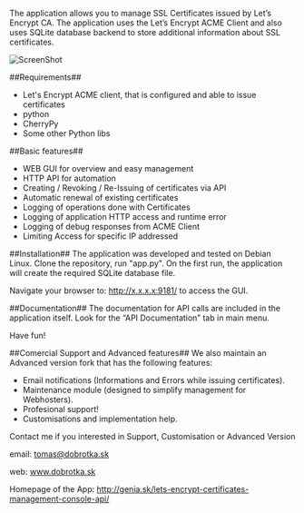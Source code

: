 The application allows you to manage SSL Certificates issued by Let’s Encrypt CA. The application uses the Let’s Encrypt ACME Client and also uses SQLite database backend to store additional information about SSL certificates.

![ScreenShot](http://genia.sk/wp-content/uploads/2016/01/022.png)


##Requirements##
- Let's Encrypt ACME client, that is configured and able to issue certificates
- python
- CherryPy
- Some other Python libs

##Basic features##
- WEB GUI for overview and easy management
- HTTP API for automation
- Creating / Revoking / Re-Issuing of certificates via API
- Automatic renewal of existing certificates
- Logging of operations done with Certificates
- Logging of application HTTP access and runtime error
- Logging of debug responses from ACME Client
- Limiting Access for specific IP addressed


##Installation##
The application was developed and tested on Debian Linux.
Clone the repository, run "app.py".
On the first run, the application will create the required SQLite database file.

Navigate your browser to: http://x.x.x.x:9181/ to access the GUI.

##Documentation##
The documentation for API calls are included in the application itself. Look for the “API Documentation” tab in main menu.

Have fun!

##Comercial Support and Advanced features##
We also maintain an Advanced version fork that has the following features:
- Email notifications (Informations and Errors while issuing certificates).
- Maintenance module (designed to simplify management for Webhosters).
- Profesional support!
- Customisations and implementation help.

Contact me if you interested in Support, Customisation or Advanced Version

email: tomas@dobrotka.sk

web: www.dobrotka.sk

Homepage of the App: http://genia.sk/lets-encrypt-certificates-management-console-api/


